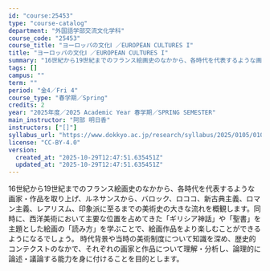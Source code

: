 ```yaml
---
id: "course:25453"
type: "course-catalog"
department: "外国語学部交流文化学科"
course_code: "25453"
course_title: "ヨーロッパの文化Ⅰ ／EUROPEAN CULTURES I"
title: "ヨーロッパの文化Ⅰ ／EUROPEAN CULTURES I"
summary: "16世紀から19世紀までのフランス絵画史のなかから、各時代を代表するような画家・作品を取り上げ、ルネサンスから、バロック、ロココ、新古典主義、ロマン主義、レアリスム、印象派に至るまでの美術史の大きな流れを概観します。同時に、西洋美術において…"
tags: []
campus: ""
term: ""
period: "金4／Fri 4"
course_type: "春学期／Spring"
credits: 2
year: "2025年度／2025 Academic Year 春学期／SPRING SEMESTER"
main_instructor: "阿部 明日香"
instructors: ["[]"]
syllabus_url: "https://www.dokkyo.ac.jp/research/syllabus/2025/0105/0105_25453_ja_JP.html"
license: "CC-BY-4.0"
version:
  created_at: "2025-10-29T12:47:51.635451Z"
  updated_at: "2025-10-29T12:47:51.635451Z"
---
```

16世紀から19世紀までのフランス絵画史のなかから、各時代を代表するような画家・作品を取り上げ、ルネサンスから、バロック、ロココ、新古典主義、ロマン主義、レアリスム、印象派に至るまでの美術史の大きな流れを概観します。同時に、西洋美術において主要な位置を占めてきた「ギリシア神話」や「聖書」を主題とした絵画の「読み方」を学ぶことで、絵画作品をより楽しむことができるようになるでしょう。 時代背景や当時の美術制度について知識を深め、歴史的コンテクストのなかで、それぞれの画家と作品について理解・分析し、論理的に論述・議論する能力を身に付けることを目的とします。
